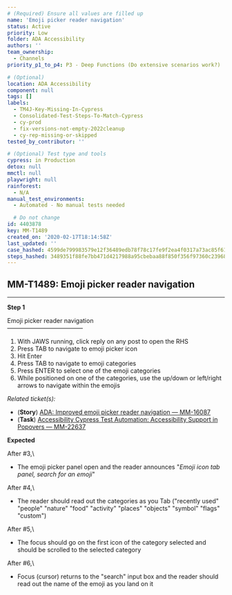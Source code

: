 ```yaml
---
# (Required) Ensure all values are filled up
name: 'Emoji picker reader navigation'
status: Active
priority: Low
folder: ADA Accessibility
authors: ''
team_ownership:
  - Channels
priority_p1_to_p4: P3 - Deep Functions (Do extensive scenarios work?)

# (Optional)
location: ADA Accessibility
component: null
tags: []
labels:
  - TM4J-Key-Missing-In-Cypress
  - Consolidated-Test-Steps-To-Match-Cypress
  - cy-prod
  - fix-versions-not-empty-2022cleanup
  - cy-rep-missing-or-skipped
tested_by_contributor: ''

# (Optional) Test type and tools
cypress: in Production
detox: null
mmctl: null
playwright: null
rainforest:
  - N/A
manual_test_environments:
  - Automated - No manual tests needed

  # Do not change
id: 4403878
key: MM-T1489
created_on: '2020-02-17T18:14:58Z'
last_updated: ''
case_hashed: 4599de799983579e12f36489edb78f78c17fe9f2ea4f0317a73ac85f610a6ddd48b36a975be52ff0ef15a3e0fe26ce50
steps_hashed: 3489351f88fe7bb471d4217988a95cbebaa88f850f356f97360c239686812da7db064d4a57efb1166a2b610f9c38e7b5
---
```


<!-- (Auto-generated) Based on frontmatter's "key" and "name" -->

## MM-T1489: Emoji picker reader navigation

---

**Step 1**

Emoji picker reader navigation\
–––––––––––––––––––––––––

1. With JAWS running, click reply on any post to open the RHS
2. Press TAB to navigate to emoji picker icon
3. Hit Enter
4. Press TAB to navigate to emoji categories
5. Press ENTER to select one of the emoji categories
6. While positioned on one of the categories, use the up/down or left/right arrows to navigate within the emojis

_Related ticket(s):_

- (**Story**) [ADA: Improved emoji picker reader navigation — MM-16087](https://mattermost.atlassian.net/browse/MM-16087)
- (**Task**) [Accessibility Cypress Test Automation: Accessibility Support in Popovers — MM-22637](https://mattermost.atlassian.net/browse/MM-22637)

**Expected**

After #3,\\

- The emoji picker panel open and the reader announces "_Emoji icon tab panel, search for an emoji_"

After #4,\\

- The reader should read out the categories as you Tab ("recently used" "people" "nature" "food" "activity" "places" "objects" "symbol" "flags" "custom")

After #5,\\

- The focus should go on the first icon of the category selected and should be scrolled to the selected category

After #6,\\

- Focus (cursor) returns to the "search" input box and the reader should read out the name of the emoji as you land on it

